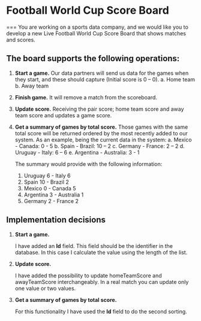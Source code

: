 # Football World Cup Score Board
===
You are working on a sports data company, and we would like you to develop a new Live
Football World Cup Score Board that shows matches and scores.

## The board supports the following operations:
1. **Start a game.**
   Our data partners will send us data for the games when they start, and these should capture (Initial score is 0 – 0).
   a. Home team
   b. Away team

2. **Finish game.**
   It will remove a match from the scoreboard.

3. **Update score.**
   Receiving the pair score; home team score and away team score and updates a game score.

4. **Get a summary of games by total score.**
   Those games with the same total score will be returned ordered by the most recently added to our system.
   As an example, being the current data in the system:
   a. Mexico - Canada: 0 - 5
   b. Spain - Brazil: 10 – 2
   c. Germany - France: 2 – 2
   d. Uruguay - Italy: 6 – 6
   e. Argentina - Australia: 3 - 1

   The summary would provide with the following information:
    1. Uruguay 6 - Italy 6
    2. Spain 10 - Brazil 2
    3. Mexico 0 - Canada 5
    4. Argentina 3 - Australia 1
    5. Germany 2 - France 2


## Implementation decisions
1. **Start a game.**

   I have added an **Id** field. This field should be the identifier in the database. In this case I calculate the value using the length of the list.

3. **Update score.**

   I have added the possibility to update homeTeamScore and awayTeamScore interchangeably. In a real match you can update only one value or two values.

4. **Get a summary of games by total score.**

   For this functionality I have used the **Id** field to do the second sorting.
